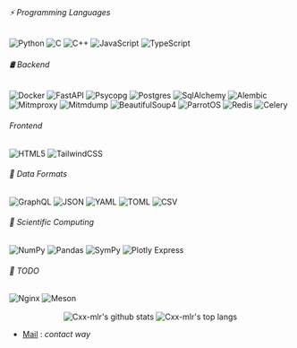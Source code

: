 ###### ⚡ Programming Languages

![Python](https://img.shields.io/badge/-Python-black?style=flat-square&logo=Python)
![C](https://img.shields.io/badge/-C-6C757D?style=flat-square&logo=c&logoColor=white)
![C++](https://img.shields.io/badge/-C++-00599C?style=flat-square&logo=c)
![JavaScript](https://img.shields.io/badge/-JavaScript-black?style=flat-square&logo=javascript)
![TypeScript](https://img.shields.io/badge/Typescript-%23007ACC.svg?style=flat-square&logo=typescript&logoColor=white)

###### 🛢️ Backend
![Docker](https://img.shields.io/badge/Docker-%23426F90.svg?style=flat-square&logo=docker&logoColor=white)
![FastAPI](https://img.shields.io/badge/FastAPI-005571?style=flat-square&logo=fastapi)
![Psycopg](https://img.shields.io/badge/-Psycopg-%23216464?style=flat-square)
![Postgres](https://img.shields.io/badge/PostgreSQL-%23316192.svg?style=flat-square&logo=postgresql&logoColor=white)
![SqlAlchemy](https://img.shields.io/badge/%20SQL-Alchemy-E22C2C?style=flat-square&?labelColor=000000)
![Alembic](https://img.shields.io/badge/-Alembic-6495ED?style=flat-square)
![Mitmproxy](https://img.shields.io/badge/-Mitmproxy-2F4F4F?style=flat-square)
![Mitmdump](https://img.shields.io/badge/-Mitmdump-2F4F4F?style=flat-square)
![BeautifulSoup4](https://img.shields.io/badge/BeautifulSoup4-%23262626.svg?style=flat-square&logo=beautifulsoup&logoColor=white)
![ParrotOS](https://img.shields.io/badge/ParrotOS-000000?style=flat-square&logo=parrotsecurity&logoColor=white)
![Redis](https://img.shields.io/badge/Redis-%23DD0031.svg?style=flat-square&logo=redis&logoColor=white)
![Celery](https://img.shields.io/badge/-Celery-4682B4?logo=celery&style=flat-square)
<!--![Pydantic](https://img.shields.io/badge/-Pydantic-%23e92063?style=flat-square)-->
<!--![BeautifulSoup4](https://img.shields.io/badge/-BeautifulSoup4-%23e92063?style=flat-square)-->

###### Frontend
![HTML5](https://img.shields.io/badge/-HTML5-E34F26?style=flat-square&logo=html5&logoColor=white)
![TailwindCSS](https://img.shields.io/badge/TailwindCSS-%231a202c.svg?style=flat-square&logo=tailwind-css&logoColor=white)

###### 📄 Data Formats
![GraphQL](https://img.shields.io/badge/-GraphQL-C16A91?style=flat-square&logo=graphql&logoColor=white)
![JSON](https://img.shields.io/badge/-JSON-000000?style=flat-square)
![YAML](https://img.shields.io/badge/-YAML-FFD700?style=flat-square)
![TOML](https://img.shields.io/badge/-TOML-454545?style=flat-square)
![CSV](https://img.shields.io/badge/-CSV-008080?style=flat-square)
<!--![XML](https://img.shields.io/badge/-XML-3BB7DF?style=flat-square)-->

###### 🧮 Scientific Computing

![NumPy](https://img.shields.io/badge/-NumPy-%23013243?style=flat-square&logo=numpy&logoColor=white)
![Pandas](https://img.shields.io/badge/-Pandas-%23150458?style=flat-square&logo=pandas&logoColor=white)
![SymPy](https://img.shields.io/badge/-SymPy-%230D72B1?style=flat-square&logo=sympy&logoColor=white)
![Plotly Express](https://img.shields.io/badge/-Plotly%20Express-%23C71585?style=flat-square&logo=plotly&logoColor=white)

###### 📝 TODO

![Nginx](https://img.shields.io/badge/Nginx-%23009639.svg?style=flat-square&logo=nginx&logoColor=white)
![Meson](https://img.shields.io/badge/Meson-%23232F3E.svg?style=flat-square&logo=meson&logoColor=white)

<!--![AWS](https://img.shields.io/badge/AWS-%23FF9900.svg?style=flat-square&logo=amazon-aws&logoColor=white)
![RabbitMQ](https://img.shields.io/badge/Rabbitmq-FF6600?style=flat-square&logo=rabbitmq&logoColor=white)-->

<!---![C++/JNI](https://img.shields.io/badge/C%2B%2B-JNI-orange?style=flat-square)--->
<!--![Frida-Core/Frida-Gumjs/Frida-Gum](https://img.shields.io/badge/%20-Frida--Core-%23EF6456?style=flat-square)-->
<!--![JWT](https://img.shields.io/badge/JWT-black?style=flat-square&logo=JSON%20web%20tokens)>-->
<!--![NodeJS](https://img.shields.io/badge/Node.js-43853D?style=flat-square&logo=node.js&logoColor=white)-->

<p align='center'>
  <img align="center" src="https://github-readme-stats.vercel.app/api?username=Cxx-mlr&bg_color=071A2C&icon_color=4194FD&show_icons=true&count_private=true&include_all_commits=true&theme=tokyonight&line_height=27&text_color=FFFFFF" alt="Cxx-mlr's github stats"/>

  <img align="center" src="https://github-readme-stats.vercel.app/api/top-langs/?username=Cxx-mlr&&hide=Shell,Procfile&bg_color=071A2C&text_color=FFFFFF&layout=compact" alt="Cxx-mlr's top langs"/>
</p>

- [Mail](mailto:spapiernik12@gmail.com) : _contact way_
